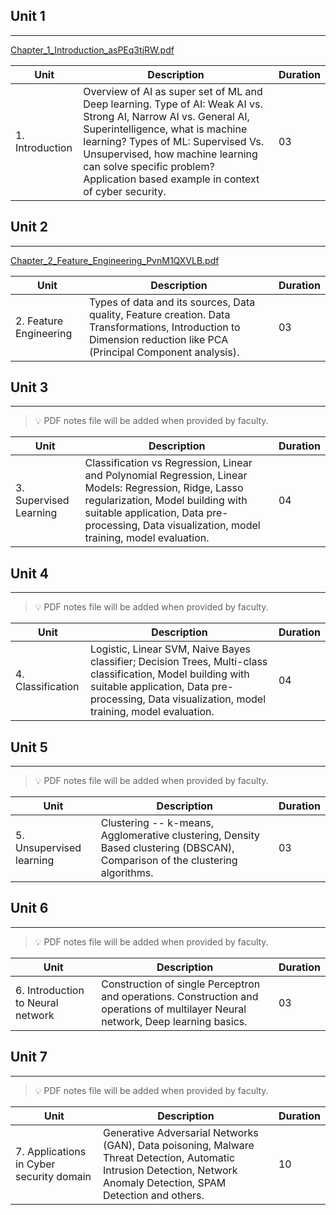 
## Unit 1


---


[Chapter_1_Introduction_asPEq3tjRW.pdf](https://prod-files-secure.s3.us-west-2.amazonaws.com/cb8bfd8d-d68b-81fa-ac15-000328a0aab4/3c9fd03d-62ee-4695-9001-41c07648739d/Chapter_1_Introduction_asPEq3tjRW.pdf?X-Amz-Algorithm=AWS4-HMAC-SHA256&X-Amz-Content-Sha256=UNSIGNED-PAYLOAD&X-Amz-Credential=ASIAZI2LB4664ZJYE662%2F20250815%2Fus-west-2%2Fs3%2Faws4_request&X-Amz-Date=20250815T064757Z&X-Amz-Expires=3600&X-Amz-Security-Token=IQoJb3JpZ2luX2VjEA8aCXVzLXdlc3QtMiJHMEUCIQCYK9Rp39WldRm8%2BDvdlS9q0pVc4IOxcaqN0wKH%2FiObSAIgUFBtwpC4QXjC5EEp%2B6I8n5AuFpeBeso8dkUNX91TKm4q%2FwMIVxAAGgw2Mzc0MjMxODM4MDUiDDQMpRvVOi0kg9ZeOCrcA6kQ9gVhatoUEYYkCXry9WWV5fzErUVOdnjASnY4NBjUiXhz23CcPtlUjkxErxyaJYiCdo%2B0%2FSGuU4C23K6EmGSMLtVoJs%2BzmKxGW0CbKz1D4wyAkdiYJUI7GhohaalPlrurZCsc0VPxPbg6hZVIBriX7%2BwfyKx9kuTHig9DV9dp9w27HSHWOHeJ%2BhN08NCP4Mx2Mvdm%2BbGbSZmySWAWhnPchtfZD43Fg7FMNLu8hfSiAgVfbmb%2FCqDdTzQWrSqtJnUpuhnkAJLMYRKUFeGCGy78sELxAxaWG0%2BmbpdzzFnKhduchMfkOWr9nX01TI7WKTmySf7%2FjES8TBDEHo43BZs4KsMspNsXN43LUgD0OENnMATlyMBZ0UatTK%2FHVdPxtE1F6VN8Edb%2Fn2U4v2ao5fAE3N%2FVo3hSYgjzZkwm7fMWZRQPttC6Vb%2FLhlX1RIfa0dcOCTlzhcHgevKw3F1vcdV6nlwiBfwgJn%2BH7J3THckLtOXRIXK%2B9JV%2FVZvNZbUfIn%2F938FbH6S2%2BuCHFuOrsG3aqejkXDdPjwIdPQI6T1AilfeKTHISj0WkRNkK707THlIFxoBlRAdXDBWVr%2B2D%2F24raM5mJOesw47ZU92R10rZWofxMgFmTndRfQygMLOj%2B8QGOqUBvolUi4YLQ9sXe29hKZuRpz0X6b2ZHKB4%2BcGm4%2FhQCt7WVXvML3ClVfSHR44wFAn2kVp8sp83YFPoDoUJvTbw7I%2FowGtP3Oq5JrnkgBxmIgBjmBfypveHIVYjzIqvTtWZUssnlFhmlfnYR1UVooaUIV4kCa%2FDRHHUVw22BGH1PPKsrEJUDDAILl4cbzFNosF%2BCwXcb7IwZpk32%2FHItdXyKLiEBwf0&X-Amz-Signature=9745916061643854d7381f67dc4062f706a781200475665a1bb1cd492778f447&X-Amz-SignedHeaders=host&x-amz-checksum-mode=ENABLED&x-id=GetObject)


| Unit            | Description                                                                                                                                                                                                                                                                                                       | Duration |
| --------------- | ----------------------------------------------------------------------------------------------------------------------------------------------------------------------------------------------------------------------------------------------------------------------------------------------------------------- | -------- |
| 1. Introduction | Overview of AI as super set of ML and Deep learning. Type of AI: Weak AI vs. Strong AI, Narrow AI vs. General AI, Superintelligence, what is machine learning? Types of ML: Supervised Vs. Unsupervised, how machine learning can solve specific problem? Application based example in context of cyber security. | 03       |


## Unit 2


---


[Chapter_2_Feature_Engineering_PvnM1QXVLB.pdf](https://prod-files-secure.s3.us-west-2.amazonaws.com/cb8bfd8d-d68b-81fa-ac15-000328a0aab4/6cbf454c-a4ad-4ab7-8d07-6e597fbff580/Chapter_2_Feature_Engineering_PvnM1QXVLB.pdf?X-Amz-Algorithm=AWS4-HMAC-SHA256&X-Amz-Content-Sha256=UNSIGNED-PAYLOAD&X-Amz-Credential=ASIAZI2LB4664ZJYE662%2F20250815%2Fus-west-2%2Fs3%2Faws4_request&X-Amz-Date=20250815T064757Z&X-Amz-Expires=3600&X-Amz-Security-Token=IQoJb3JpZ2luX2VjEA8aCXVzLXdlc3QtMiJHMEUCIQCYK9Rp39WldRm8%2BDvdlS9q0pVc4IOxcaqN0wKH%2FiObSAIgUFBtwpC4QXjC5EEp%2B6I8n5AuFpeBeso8dkUNX91TKm4q%2FwMIVxAAGgw2Mzc0MjMxODM4MDUiDDQMpRvVOi0kg9ZeOCrcA6kQ9gVhatoUEYYkCXry9WWV5fzErUVOdnjASnY4NBjUiXhz23CcPtlUjkxErxyaJYiCdo%2B0%2FSGuU4C23K6EmGSMLtVoJs%2BzmKxGW0CbKz1D4wyAkdiYJUI7GhohaalPlrurZCsc0VPxPbg6hZVIBriX7%2BwfyKx9kuTHig9DV9dp9w27HSHWOHeJ%2BhN08NCP4Mx2Mvdm%2BbGbSZmySWAWhnPchtfZD43Fg7FMNLu8hfSiAgVfbmb%2FCqDdTzQWrSqtJnUpuhnkAJLMYRKUFeGCGy78sELxAxaWG0%2BmbpdzzFnKhduchMfkOWr9nX01TI7WKTmySf7%2FjES8TBDEHo43BZs4KsMspNsXN43LUgD0OENnMATlyMBZ0UatTK%2FHVdPxtE1F6VN8Edb%2Fn2U4v2ao5fAE3N%2FVo3hSYgjzZkwm7fMWZRQPttC6Vb%2FLhlX1RIfa0dcOCTlzhcHgevKw3F1vcdV6nlwiBfwgJn%2BH7J3THckLtOXRIXK%2B9JV%2FVZvNZbUfIn%2F938FbH6S2%2BuCHFuOrsG3aqejkXDdPjwIdPQI6T1AilfeKTHISj0WkRNkK707THlIFxoBlRAdXDBWVr%2B2D%2F24raM5mJOesw47ZU92R10rZWofxMgFmTndRfQygMLOj%2B8QGOqUBvolUi4YLQ9sXe29hKZuRpz0X6b2ZHKB4%2BcGm4%2FhQCt7WVXvML3ClVfSHR44wFAn2kVp8sp83YFPoDoUJvTbw7I%2FowGtP3Oq5JrnkgBxmIgBjmBfypveHIVYjzIqvTtWZUssnlFhmlfnYR1UVooaUIV4kCa%2FDRHHUVw22BGH1PPKsrEJUDDAILl4cbzFNosF%2BCwXcb7IwZpk32%2FHItdXyKLiEBwf0&X-Amz-Signature=5f650977a1fa213340e7241169a610d55ad8ca40734a7827bff3c0086493c9b3&X-Amz-SignedHeaders=host&x-amz-checksum-mode=ENABLED&x-id=GetObject)


| Unit                   | Description                                                                                                                                                       | Duration |
| ---------------------- | ----------------------------------------------------------------------------------------------------------------------------------------------------------------- | -------- |
| 2. Feature Engineering | Types of data and its sources, Data quality, Feature creation. Data Transformations, Introduction to Dimension reduction like PCA (Principal Component analysis). | 03       |


## Unit 3


---


> 💡 PDF notes file will be added when provided by faculty.


| Unit                   | Description                                                                                                                                                                                                                                  | Duration |
| ---------------------- | -------------------------------------------------------------------------------------------------------------------------------------------------------------------------------------------------------------------------------------------- | -------- |
| 3. Supervised Learning | Classification vs Regression, Linear and Polynomial Regression, Linear Models: Regression, Ridge, Lasso regularization, Model building with suitable application, Data pre-processing, Data visualization, model training, model evaluation. | 04       |


## Unit 4


---


> 💡 PDF notes file will be added when provided by faculty.


| Unit              | Description                                                                                                                                                                                                    | Duration |
| ----------------- | -------------------------------------------------------------------------------------------------------------------------------------------------------------------------------------------------------------- | -------- |
| 4. Classification | Logistic, Linear SVM, Naive Bayes classifier; Decision Trees, Multi-class classification, Model building with suitable application, Data pre-processing, Data visualization, model training, model evaluation. | 04       |


## Unit 5


---


> 💡 PDF notes file will be added when provided by faculty.


| Unit                     | Description                                                                                                                  | Duration |
| ------------------------ | ---------------------------------------------------------------------------------------------------------------------------- | -------- |
| 5. Unsupervised learning | Clustering -- k-means, Agglomerative clustering, Density Based clustering (DBSCAN), Comparison of the clustering algorithms. | 03       |


## Unit 6


---


> 💡 PDF notes file will be added when provided by faculty.


| Unit                              | Description                                                                                                                       | Duration |
| --------------------------------- | --------------------------------------------------------------------------------------------------------------------------------- | -------- |
| 6. Introduction to Neural network | Construction of single Perceptron and operations. Construction and operations of multilayer Neural network, Deep learning basics. | 03       |


## Unit 7


---


> 💡 PDF notes file will be added when provided by faculty.


| Unit                                     | Description                                                                                                                                                           | Duration |
| ---------------------------------------- | --------------------------------------------------------------------------------------------------------------------------------------------------------------------- | -------- |
| 7. Applications in Cyber security domain | Generative Adversarial Networks (GAN), Data poisoning, Malware Threat Detection, Automatic Intrusion Detection, Network Anomaly Detection, SPAM Detection and others. | 10       |

